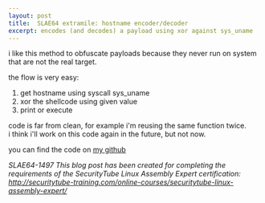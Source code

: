 ```yaml
---
layout: post
title:  SLAE64 extramile: hostname encoder/decoder
excerpt: encodes (and decodes) a payload using xor against sys_uname
---
```


i like this method to obfuscate payloads because they never run on
system that are not the real target.

the flow is very easy:
1. get hostname using syscall sys_uname
2. xor the shellcode using given value
3. print or execute

code is far from clean, for example i'm reusing the same function twice.  
i think i'll work on this code again in the future, but not now.


you can find the code on [my github](https://github.com/gulyslae/SLAE64/xx-extramile/)

*SLAE64-1497*
*This blog post has been created for completing the requirements of the SecurityTube Linux Assembly Expert certification: http://securitytube-training.com/online-courses/securitytube-linux-assembly-expert/*
